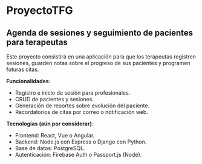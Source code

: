 # ProyectoTFG
## **Agenda de sesiones y seguimiento de pacientes para terapeutas**

Este proyecto consistirá en una aplicación para que los terapeutas registren sesiones, guarden notas sobre el progreso de sus pacientes y programen futuras citas.

**Funcionalidades**:
- Registro e inicio de sesión para profesionales.
- CRUD de pacientes y sesiones.
- Generación de reportes sobre evolución del paciente.
- Recordatorios de citas por correo o notificación web.


**Tecnologías (aún por considerar)**:
- Frontend: React, Vue o Angular.
- Backend: Node.js con Express o Django con Python.
- Base de datos: PostgreSQL.
- Autenticación: Firebase Auth o Passport.js (Node).
